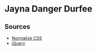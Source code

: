 # Jayna Danger Durfee

## Sources
* [Normalize CSS](https://necolas.github.io/normalize.css/)
* [jQuery](https://jquery.com/)

